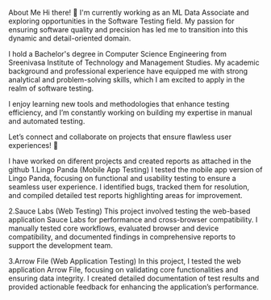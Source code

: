 About Me
Hi there! 👋 I'm currently working as an ML Data Associate and exploring opportunities in the Software Testing field. My passion for ensuring software quality and precision has led me to transition into this dynamic and detail-oriented domain.

I hold a Bachelor's degree in Computer Science Engineering from Sreenivasa Institute of Technology and Management Studies. My academic background and professional experience have equipped me with strong analytical and problem-solving skills, which I am excited to apply in the realm of software testing.

I enjoy learning new tools and methodologies that enhance testing efficiency, and I’m constantly working on building my expertise in manual and automated testing.

Let’s connect and collaborate on projects that ensure flawless user experiences! 🌟

I have worked on diferent projects and created reports as attached in the github 
1.Lingo Panda (Mobile App Testing)
I tested the mobile app version of Lingo Panda, focusing on functional and usability testing to ensure a seamless user experience. I identified bugs, tracked them for resolution, and compiled detailed test reports highlighting areas for improvement.

2.Sauce Labs (Web Testing)
This project involved testing the web-based application Sauce Labs for performance and cross-browser compatibility. I manually tested core workflows, evaluated browser and device compatibility, and documented findings in comprehensive reports to support the development team.

3.Arrow File (Web Application Testing)
In this project, I tested the web application Arrow File, focusing on validating core functionalities and ensuring data integrity. I created detailed documentation of test results and provided actionable feedback for enhancing the application’s performance.
